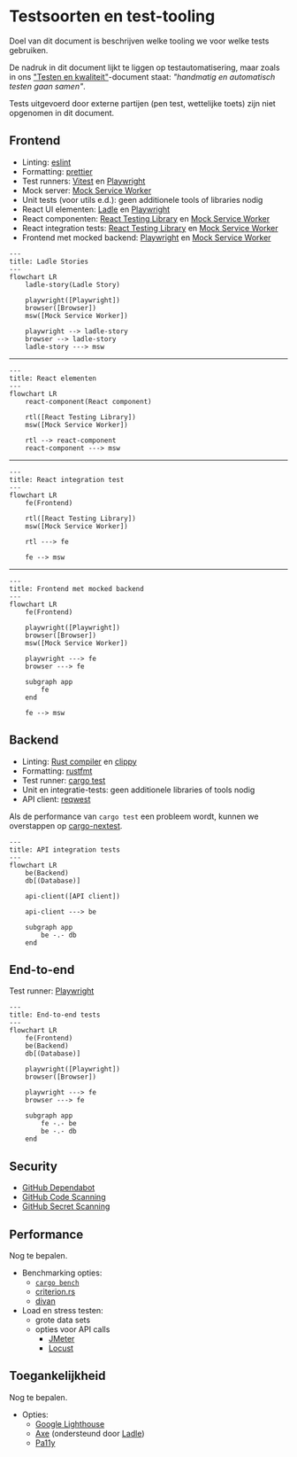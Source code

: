 # Testsoorten en test-tooling

Doel van dit document is beschrijven welke tooling we voor welke tests gebruiken.

De nadruk in dit document lijkt te liggen op testautomatisering, maar zoals in ons ["Testen en kwaliteit"](./testen-en-kwaliteit.md)-document staat: *"handmatig en automatisch testen gaan samen"*.

Tests uitgevoerd door externe partijen (pen test, wettelijke toets) zijn niet opgenomen in dit document.


## Frontend
- Linting: [eslint][eslint]
- Formatting: [prettier][prettier]
- Test runners: [Vitest][vitest] en [Playwright][playwright]
- Mock server: [Mock Service Worker][mock-service-worker]
- Unit tests (voor utils e.d.): geen additionele tools of libraries nodig
- React UI elementen: [Ladle][ladle] en [Playwright][playwright]
- React componenten: [React Testing Library][react-testing-library] en [Mock Service Worker][mock-service-worker]
- React integration tests:  [React Testing Library][react-testing-library] en [Mock Service Worker][mock-service-worker]
- Frontend met mocked backend: [Playwright][playwright] en [Mock Service Worker][mock-service-worker]


```mermaid
---
title: Ladle Stories
---
flowchart LR
    ladle-story(Ladle Story)

    playwright([Playwright])
    browser([Browser])
    msw([Mock Service Worker])

    playwright --> ladle-story
    browser --> ladle-story
    ladle-story ---> msw
```

---

```mermaid
---
title: React elementen
---
flowchart LR
    react-component(React component)

    rtl([React Testing Library])
    msw([Mock Service Worker])

    rtl --> react-component
    react-component ---> msw
```

---

```mermaid
---
title: React integration test
---
flowchart LR
    fe(Frontend)

    rtl([React Testing Library])
    msw([Mock Service Worker])

    rtl ---> fe

    fe --> msw
```

---

```mermaid
---
title: Frontend met mocked backend
---
flowchart LR
    fe(Frontend)

    playwright([Playwright])
    browser([Browser])
    msw([Mock Service Worker])

    playwright ---> fe
    browser ---> fe

    subgraph app
        fe
    end

    fe --> msw
```


## Backend
- Linting: [Rust compiler][rust-compiler] en [clippy][clippy]
- Formatting: [rustfmt][rustfmt]
- Test runner: [cargo test][cargo test]
- Unit en integratie-tests: geen additionele libraries of tools nodig
- API client: [reqwest][reqwest]

Als de performance van `cargo test` een probleem wordt, kunnen we overstappen op [cargo-nextest](https://nexte.st/index.html).



```mermaid
---
title: API integration tests
---
flowchart LR
    be(Backend)
    db[(Database)]

    api-client([API client])

    api-client ---> be

    subgraph app
        be -.- db
    end
```


## End-to-end

Test runner: [Playwright][playwright]

```mermaid
---
title: End-to-end tests
---
flowchart LR
    fe(Frontend)
    be(Backend)
    db[(Database)]

    playwright([Playwright])
    browser([Browser])

    playwright ---> fe
    browser ---> fe

    subgraph app
        fe -.- be
        be -.- db
    end
```


## Security
- [GitHub Dependabot][github-depandabot]
- [GitHub Code Scanning][github-code-scanning]
- [GitHub Secret Scanning][github-secret-scanning]


## Performance

Nog te bepalen.

- Benchmarking opties:
    - [`cargo bench`](https://doc.rust-lang.org/nightly/unstable-book/library-features/test.html)
    - [criterion.rs](https://github.com/bheisler/criterion.rs)
    - [divan](https://github.com/nvzqz/divan)
- Load en stress testen:
    - grote data sets
    - opties voor API calls
        - [JMeter](https://jmeter.apache.org/)
        - [Locust](https://locust.io/)


## Toegankelijkheid
Nog te bepalen.

- Opties:
    - [Google Lighthouse](https://developer.chrome.com/docs/lighthouse/overview/)
    - [Axe](https://github.com/dequelabs/axe-core) (ondersteund door [Ladle][ladle])
    - [Pa11y](https://pa11y.org/)



[cargo test]: https://doc.rust-lang.org/cargo/commands/cargo-test.html
[clippy]: https://github.com/rust-lang/rust-clippy
[eslint]: https://eslint.org/
[github-code-scanning]: https://docs.github.com/en/code-security/code-scanning/introduction-to-code-scanning/about-code-scanning
[github-depandabot]: https://docs.github.com/en/code-security/dependabot/dependabot-security-updates/about-dependabot-security-updates
[github-secret-scanning]: https://docs.github.com/en/code-security/secret-scanning/introduction/about-secret-scanning
[ladle]: https://ladle.dev
[mock-service-worker]: https://mswjs.io
[playwright]: https://playwright.dev/
[prettier]: https://prettier.io/
[react-testing-library]: https://testing-library.com/docs/react-testing-library/intro
[reqwest]: https://crates.io/crates/reqwest
[rustfmt]: https://github.com/rust-lang/rustfmt
[rust-compiler]: https://rustc-dev-guide.rust-lang.org/overview.html
[vitest]: https://vitest.dev
